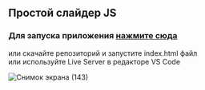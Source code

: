 ## Простой слайдер JS

### Для запуска приложения <a href="https://antonkulagin.github.io/simple-slider/" target="_blank">нажмите сюда</a></br>
или скачайте репозиторий и запустите index.html файл </br>
или используйте Live Server в редакторе VS Code </br>

![Снимок экрана (143)](https://github.com/AntonKulagin/simple-slider/assets/89462331/5c5a1a8a-0da0-4983-91d3-4fe879a97257)
